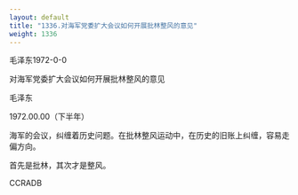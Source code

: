 ```yaml
---
layout: default
title: "1336.对海军党委扩大会议如何开展批林整风的意见"
weight: 1336
---
```


毛泽东1972-0-0

对海军党委扩大会议如何开展批林整风的意见

毛泽东

1972.00.00（下半年）

海军的会议，纠缠着历史问题。在批林整风运动中，在历史的旧账上纠缠，容易走偏方向。

首先是批林，其次才是整风。

CCRADB

